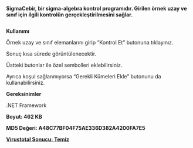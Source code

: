 <p><strong>SigmaCebir, bir sigma-algebra kontrol programıdır. Girilen örnek uzay ve sınıf için ilgili kontrolün gerçekleştirilmesini sağlar.</strong></p>
<p><img src="https://cdn-images-1.medium.com/max/1500/1*Zm8uFWqPnpX-ia1WPMubqg.jpeg" alt=""></p>
<p><strong>Kullanımı</strong></p>
<p>Örnek uzay ve sınıf elemanlarını girip “Kontrol Et” butonuna tıklayınız.</p>
<p>Sonuç kısa sürede görüntülenecektir.</p>
<p>Üstteki butonlar ile özel sembolleri eklebilirsiniz.</p>
<p>Ayrıca koşul sağlanmıyorsa “Gerekli Kümeleri Ekle” butonunu da kullanabilirsiniz.</p>
<p><strong>Gereksinimler</strong></p>
<p>.NET Framework</p>
<p><strong>Boyut: 462 KB</strong></p>
<p><strong>MD5 Değeri: A48C77BF04F75AE336D382A4200FA7E5</strong></p>
<p><a href="https://www.virustotal.com/tr/file/53955d216e35313519212dffefb1e23b61db323400db8ab95bb36dab057670f0/analysis/1413806337/"><strong>Virustotal Sonucu: Temiz</strong></a></p>
